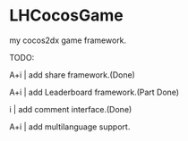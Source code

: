 LHCocosGame
================

my cocos2dx game framework.

TODO:

A+i | add share framework.(Done)

A+i | add Leaderboard framework.(Part Done)

i | add comment interface.(Done)

A+i | add multilanguage support.